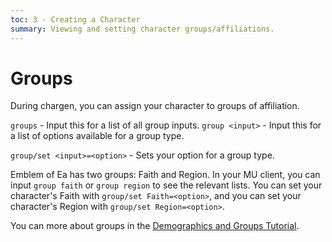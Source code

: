 ```yaml
---
toc: 3 - Creating a Character
summary: Viewing and setting character groups/affiliations.
---
```

# Groups

During chargen, you can assign your character to groups of affiliation.

`groups` - Input this for a list of all group inputs.
`group <input>` - Input this for a list of options available for a group type.

`group/set <input>=<option>` - Sets your option for a group type.

Emblem of Ea has two groups: Faith and Region. In your MU client, you can input `group faith` or `group region` to see the relevant lists. You can set your character's Faith with `group/set Faith=<option>`, and you can set your character's Region with `group/set Region=<option>`.

You can more about groups in the [Demographics and Groups Tutorial](/help/demographics_tutorial).